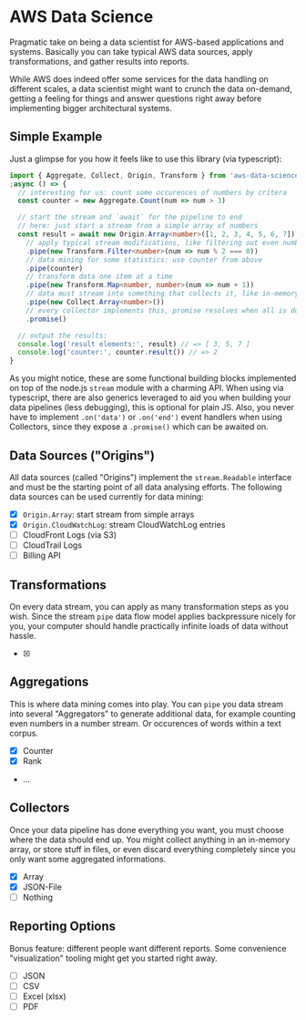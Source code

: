# AWS Data Science

Pragmatic take on being a data scientist for AWS-based applications and systems.
Basically you can take typical AWS data sources, apply transformations, and
gather results into reports.

While AWS does indeed offer some services for the data handling on
different scales, a data scientist might want to crunch the data on-demand,
getting a feeling for things and answer questions right away before implementing
bigger architectural systems.

## Simple Example

Just a glimpse for you how it feels like to use this library (via typescript):

```typescript
import { Aggregate, Collect, Origin, Transform } from 'aws-data-science'
;async () => {
  // interesting for us: count some occurences of numbers by critera
  const counter = new Aggregate.Count(num => num > 3)

  // start the stream and `await` for the pipeline to end
  // here: just start a stream from a simple array of numbers
  const result = await new Origin.Array<number>([1, 2, 3, 4, 5, 6, 7])
    // apply typical stream modifications, like filtering out even numbers
    .pipe(new Transform.Filter<number>(num => num % 2 === 0))
    // data mining for some statistics: use counter from above
    .pipe(counter)
    // transform data one item at a time
    .pipe(new Transform.Map<number, number>(num => num + 1))
    // data must stream into something that collects it, like in-memory array
    .pipe(new Collect.Array<number>())
    // every collector implements this, promise resolves when all is done
    .promise()

  // output the results:
  console.log('result elements:', result) // => [ 3, 5, 7 ]
  console.log('counter:', counter.result()) // => 2
}
```

As you might notice, these are some functional building blocks implemented
on top of the node.js `stream` module with a charming API. When using via
typescript, there are also generics leveraged to aid you when building
your data pipelines (less debugging), this is optional for plain JS. Also,
you never have to implement `.on('data')` or `.on('end')` event handlers
when using Collectors, since they expose a `.promise()` which can be awaited
on.

## Data Sources ("Origins")

All data sources (called "Origins") implement the `stream.Readable` interface
and must be the starting point of all data analysing efforts. The following
data sources can be used currently for data mining:

* [x] `Origin.Array`: start stream from simple arrays
* [x] `Origin.CloudWatchLog`: stream CloudWatchLog entries
* [ ] CloudFront Logs (via S3)
* [ ] CloudTrail Logs
* [ ] Billing API

## Transformations

On every data stream, you can apply as many transformation steps as you wish.
Since the stream `pipe` data flow model applies backpressure nicely for you,
your computer should handle practically infinite loads of data without hassle.

* [x]

## Aggregations

This is where data mining comes into play. You can `pipe` you data stream
into several "Aggregators" to generate additional data, for example counting
even numbers in a number stream. Or occurences of words within a text corpus.

* [x] Counter
* [x] Rank
* ...

## Collectors

Once your data pipeline has done everything you want, you must choose where the
data should end up. You might collect anything in an in-memory array, or store
stuff in files, or even discard everything completely since you only want some
aggregated informations.

* [x] Array
* [x] JSON-File
* [ ] Nothing

## Reporting Options

Bonus feature: different people want different reports. Some convenience
"visualization" tooling might get you started right away.

* [ ] JSON
* [ ] CSV
* [ ] Excel (xlsx)
* [ ] PDF
